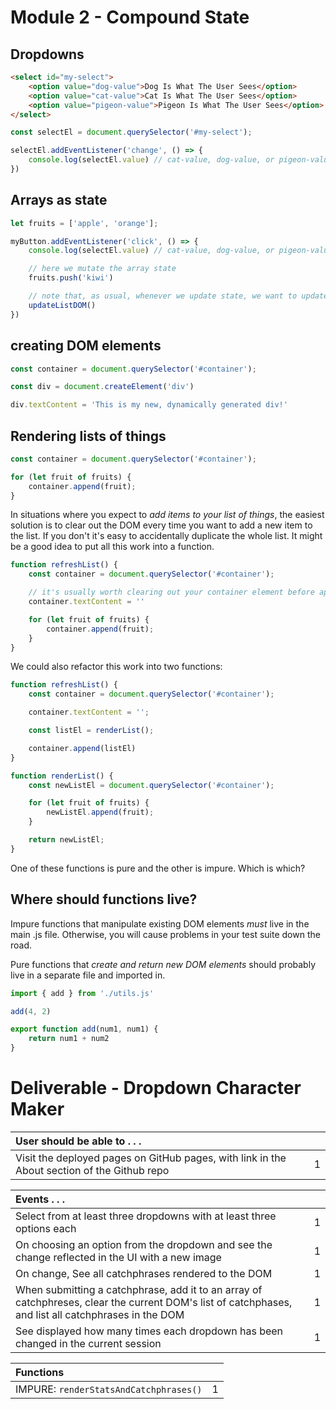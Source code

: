 # Module 2 - Compound State


## Dropdowns

```html
<select id="my-select">
    <option value="dog-value">Dog Is What The User Sees</option>
    <option value="cat-value">Cat Is What The User Sees</option>
    <option value="pigeon-value">Pigeon Is What The User Sees</option>
</select>
```

```js
const selectEl = document.querySelector('#my-select');

selectEl.addEventListener('change', () => {
    console.log(selectEl.value) // cat-value, dog-value, or pigeon-value
})
```

## Arrays as state

```js
let fruits = ['apple', 'orange'];

myButton.addEventListener('click', () => {
    console.log(selectEl.value) // cat-value, dog-value, or pigeon-value

    // here we mutate the array state
    fruits.push('kiwi')

    // note that, as usual, whenever we update state, we want to update the DOM
    updateListDOM()
})
```


## creating DOM elements

```js
const container = document.querySelector('#container');

const div = document.createElement('div')

div.textContent = 'This is my new, dynamically generated div!'
```

## Rendering lists of things

```js
const container = document.querySelector('#container');

for (let fruit of fruits) {
    container.append(fruit);
}
```

In situations where you expect to _add items to your list of things_, the easiest solution is to clear out the DOM every time you want to add a new item to the list. If you don't it's easy to accidentally duplicate the whole list. It might be a good idea to put all this work into a function.

```js
function refreshList() {
    const container = document.querySelector('#container');

    // it's usually worth clearing out your container element before appending a list to it.
    container.textContent = ''

    for (let fruit of fruits) {
        container.append(fruit);
    }
}
```

We could also refactor this work into two functions:

```js
function refreshList() {
    const container = document.querySelector('#container');

    container.textContent = '';

    const listEl = renderList();

    container.append(listEl)
}

function renderList() {
    const newListEl = document.querySelector('#container');

    for (let fruit of fruits) {
        newListEl.append(fruit);
    }

    return newListEl;
}
```

One of these functions is pure and the other is impure. Which is which?

## Where should functions live?

Impure functions that manipulate existing DOM elements _must_ live in the main .js file. Otherwise, you will cause problems in your test suite down the road.

Pure functions that _create and return new DOM elements_ should probably live in a separate file and imported in.

```js
import { add } from './utils.js'

add(4, 2)
```

```js
export function add(num1, num1) {
    return num1 + num2
}
```

# Deliverable - Dropdown Character Maker

| User should be able to . . .                                                         |             |
| :----------------------------------------------------------------------------------| ----------: |
| Visit the deployed pages on GitHub pages, with link in the About section of the Github repo |    1 |

| Events . . .                                                         |             |
| :----------------------------------------------------------------------------------- | ----------: |
| Select from at least three dropdowns with at least three options each                |           1 |
| On choosing an option from the dropdown and see the change reflected in the UI with a new image |     1 |
| On change, See all catchphrases rendered to the DOM                                             |           1 |
| When submitting a catchphrase, add it to an array of catchphreses, clear the current DOM's list of catchphases, and list all catchphrases in the DOM         |           1 |
| See displayed how many times each dropdown has been changed in the current session   |           1 |

| Functions                                                              |             |
| :----------------------------------------------------------------------------------- | ----------: |
| IMPURE: `renderStatsAndCatchphrases()` | 1 |

